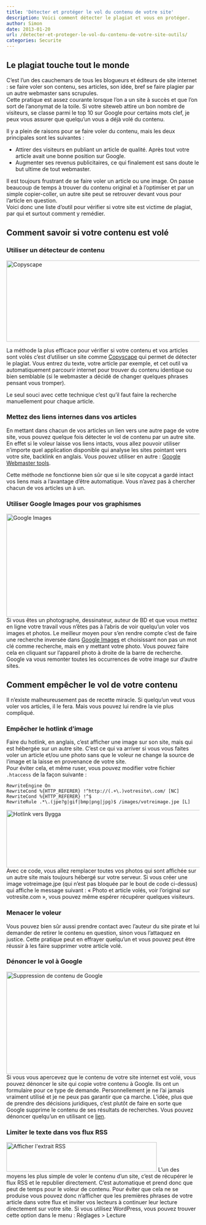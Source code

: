 ```yaml
---
title: 'Détecter et protéger le vol du contenu de votre site'
description: Voici comment détecter le plagiat et vous en protéger.
author: Simon
date: 2013-01-20
url: /detecter-et-proteger-le-vol-du-contenu-de-votre-site-outils/
categories: Securite
---
```

## Le plagiat touche tout le monde

C’est l’un des cauchemars de tous les blogueurs et éditeurs de site internet : se faire voler son contenu, ses articles, son idée, bref se faire plagier par un autre webmaster sans scrupules.  
Cette pratique est assez courante lorsque l’on a un site à succès et que l’on sort de l’anonymat de la toile. Si votre siteweb attire un bon nombre de visiteurs, se classe parmi le top 10 sur Google pour certains mots clef, je peux vous assurer que quelqu’un vous a déjà volé du contenu.

Il y a plein de raisons pour se faire voler du contenu, mais les deux principales sont les suivantes :

  * Attirer des visiteurs en publiant un article de qualité. Après tout votre article avait une bonne position sur Google.
  * Augmenter ses revenus publicitaires, ce qui finalement est sans doute le but ultime de tout webmaster.

Il est toujours frustrant de se faire voler un article ou une image. On passe beaucoup de temps à trouver du contenu original et à l’optimiser et par un simple copier-coller, un autre site peut se retrouver devant vous pour l’article en question.  
Voici donc une liste d’outil pour vérifier si votre site est victime de plagiat, par qui et surtout comment y remédier.

## Comment savoir si votre contenu est volé

### Utiliser un détecteur de contenu

<img src="http://www.bygga.fr/wp-content/uploads/2013/01/Copyscape.jpg" alt="Copyscape" width="524" height="212" class="size-full wp-image-509" />

  
La méthode la plus efficace pour vérifier si votre contenu et vos articles sont volés c’est d’utiliser un site comme <a href="http://www.copyscape.com/" title="Copyscape" target="_blank">Copyscape</a> qui permet de détecter le plagiat. Vous entrez du texte, votre article par exemple, et cet outil va automatiquement parcourir internet pour trouver du contenu identique ou bien semblable (si le webmaster a décidé de changer quelques phrases pensant vous tromper). 

Le seul souci avec cette technique c’est qu’il faut faire la recherche manuellement pour chaque article.

### Mettez des liens internes dans vos articles

En mettant dans chacun de vos articles un lien vers une autre page de votre site, vous pouvez quelque fois détecter le vol de contenu par un autre site. En effet si le voleur laisse vos liens intacts, vous allez pouvoir utiliser n’importe quel application disponible qui analyse les sites pointant vers votre site, backlink en anglais. Vous pouvez utiliser en autre : <a href= "http://www.google.com/webmasters/" title="Google Webmasters"> Google Webmaster tools</a>.  

Cette méthode ne fonctionne bien sûr que si le site copycat a gardé intact vos liens mais a l’avantage d’être automatique. Vous n’avez pas à chercher chacun de vos articles un à un.

### Utiliser Google Images pour vos graphismes

<img src="http://www.bygga.fr/wp-content/uploads/2013/01/Google-Images.jpg" alt="Google Images" width="600" height="269" class="aligncenter size-full wp-image-522" />  
Si vous êtes un photographe, dessinateur, auteur de BD et que vous mettez en ligne votre travail vous n’êtes pas à l’abris de voir quelqu’un voler vos images et photos. Le meilleur moyen pour s’en rendre compte c’est de faire une recherche inversée dans <a href="http://images.google.fr/" title="Google Images" target="_blank">Google Images</a> et choisissant non pas un mot clé comme recherche, mais en y mettant votre photo. Vous pouvez faire cela en cliquant sur l’appareil photo à droite de la barre de recherche.  
Google va vous remonter toutes les occurrences de votre image sur d’autre sites.

## Comment empêcher le vol de votre contenu

Il n’existe malheureusement pas de recette miracle. Si quelqu’un veut vous voler vos articles, il le fera. Mais vous pouvez lui rendre la vie plus compliqué.

### Empêcher le hotlink d’image

Faire du hotlink, en anglais, c’est afficher une image sur son site, mais qui est hébergée sur un autre site. C’est ce qui va arriver si vous vous faites voler un article et/ou une photo sans que le voleur ne change la source de l’image et la laisse en provenance de votre site.  
Pour éviter cela, et même ruser, vous pouvez modifier votre fichier <code>.htaccess</code> de la façon suivante :

<pre class="language-htaccess">
<code>RewriteEngine On
RewriteCond %{HTTP_REFERER} !^http://(.+\.)votresite\.com/ [NC]
RewriteCond %{HTTP_REFERER} !^$
RewriteRule .*\.(jpe?g|gif|bmp|png|jpg)$ /images/votreimage.jpe [L]</code>
</pre>

<img src="http://www.bygga.fr/wp-content/uploads/2013/01/hotlink-bygga.jpg" alt="Hotlink vers Bygga" width="600" height="150" class="aligncenter size-full wp-image-516" />  
Avec ce code, vous allez remplacer toutes vos photos qui sont affichée sur un autre site mais toujours hébergé sur votre serveur. Si vous créer une image votreimage.jpe (qui n&rsquo;est pas bloquée par le bout de code ci-dessus) qui affiche le message suivant : « Photo et article volés, voir l’original sur votresite.com », vous pouvez même espérer récupérer quelques visiteurs.

### Menacer le voleur

Vous pouvez bien sûr aussi prendre contact avec l’auteur du site pirate et lui demander de retirer le contenu en question, sinon vous l’attaquez en justice. Cette pratique peut en effrayer quelqu&rsquo;un et vous pouvez peut être réussir à les faire supprimer votre article volé. 

### Dénoncer le vol à Google

<img src="http://www.bygga.fr/wp-content/uploads/2013/01/Suppression-de-contenu-de-Google.jpg" alt="Suppression de contenu de Google" width="600" height="267" class="aligncenter size-full wp-image-523" />  
Si vous vous apercevez que le contenu de votre site internet est volé, vous pouvez dénoncer le site qui copie votre contenu à Google. Ils ont un formulaire pour ce type de demande. Personnellement je ne l&rsquo;ai jamais vraiment utilisé et je ne peux pas garantir que ça marche. L&rsquo;idée, plus que de prendre des décisions juridiques, c&rsquo;est plutôt de faire en sorte que Google supprime le contenu de ses résultats de recherches.  
Vous pouvez dénoncer quelqu&rsquo;un en utilisant ce <a href="http://support.google.com/bin/static.py?hl=fr&#038;ts=1114905&#038;page=ts.cs" title="Dénoncer vol de contenu" target="_blank">lien</a>.

### Limiter le texte dans vos flux RSS

<img src="http://www.bygga.fr/wp-content/uploads/2013/01/RSS.jpg" alt="Afficher l&#039;extrait RSS" width="392" height="77" class="aligncenter size-full wp-image-519" />  
L&rsquo;un des moyens les plus simple de voler le contenu d&rsquo;un site, c&rsquo;est de récupérer le flux RSS et le republier directement. C&rsquo;est automatique et prend donc que peut de temps pour le voleur de contenu.  
Pour éviter que cela ne se produise vous pouvez donc n&rsquo;afficher que les premières phrases de votre article dans votre flux et inviter vos lecteurs à continuer leur lecture directement sur votre site.  
Si vous utilisez WordPress, vous pouvez trouver cette option dans le menu : Réglages >&nbsp;Lecture